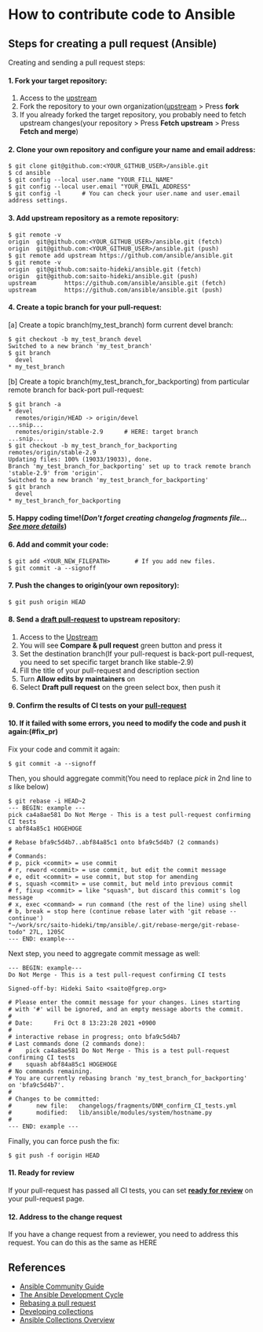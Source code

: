 # How to contribute code to Ansible

## Steps for creating a pull request (Ansible)
Creating and sending a pull request steps:

#### 1. Fork your target repository:
1. Access to the [upstream](https://github.com/ansible/ansible/)
1. Fork the repository to your own organization([upstream](https://github.com/ansible/ansible/) > Press **fork**
1. If you already forked the target repository, you probably need to fetch upstream changes(your repository > Press **Fetch upstream** > Press **Fetch and merge**)

#### 2. Clone your own repository and configure your name and email address:
```shell
$ git clone git@github.com:<YOUR_GITHUB_USER>/ansible.git
$ cd ansible
$ git config --local user.name "YOUR_FILL_NAME"
$ git config --local user.email "YOUR_EMAIL_ADDRESS"
$ git config -l      # You can check your user.name and user.email address settings.
```

#### 3. Add upstream repository as a remote repository:
```shell
$ git remote -v
origin  git@github.com:<YOUR_GITHUB_USER>/ansible.git (fetch)
origin  git@github.com:<YOUR_GITHUB_USER>/ansible.git (push)
$ git remote add upstream https://github.com/ansible/ansible.git
$ git remote -v
origin  git@github.com:saito-hideki/ansible.git (fetch)
origin  git@github.com:saito-hideki/ansible.git (push)
upstream        https://github.com/ansible/ansible.git (fetch)
upstream        https://github.com/ansible/ansible.git (push)
```
#### 4. Create a topic branch for your pull-request:

[a] Create a topic branch(my_test_branch) form current devel branch:
```
$ git checkout -b my_test_branch devel
Switched to a new branch 'my_test_branch'
$ git branch
  devel
* my_test_branch
```

[b] Create a topic branch(my_test_branch_for_backporting) from particular remote branch for back-port pull-request:
```shell
$ git branch -a
* devel
  remotes/origin/HEAD -> origin/devel
...snip...
  remotes/origin/stable-2.9      # HERE: target branch
...snip...
$ git checkout -b my_test_branch_for_backporting remotes/origin/stable-2.9
Updating files: 100% (19033/19033), done.
Branch 'my_test_branch_for_backporting' set up to track remote branch 'stable-2.9' from 'origin'.
Switched to a new branch 'my_test_branch_for_backporting'
$ git branch
  devel
* my_test_branch_for_backporting
```

#### 5. Happy coding time!(*Don't forget creating changelog fragments file... [See more details](https://docs.ansible.com/ansible/latest/community/development_process.html#changelogs)*)

#### 6. Add and commit your code:
```shell
$ git add <YOUR_NEW_FILEPATH>       # If you add new files.
$ git commit -a --signoff
```

#### 7. Push the changes to origin(your own repository):
```shell
$ git push origin HEAD
```

#### 8. Send a [draft pull-request](https://github.blog/2019-02-14-introducing-draft-pull-requests/) to upstream repository:
1. Access to the [Upstream](https://github.com/ansible/ansible/)
1. You will see **Compare & pull request** green button and press it
1. Set the destination branch(If your pull-request is back-port pull-request, you need to set specific target branch like stable-2.9)
1. Fill the title of your pull-request and description section
1. Turn **Allow edits by maintainers** on
1. Select **Draft pull request** on the green select box, then push it

#### 9. Confirm the results of CI tests on your [pull-request](https://github.com/ansible/ansible/pulls)

#### 10. If it failed with some errors, you need to modify the code and push it again:(#fix_pr)
Fix your code and commit it again:
```shell
$ git commit -a --signoff
```

Then, you should aggregate commit(You need to replace *pick* in 2nd line to *s* like below)
```shell
$ git rebase -i HEAD~2
--- BEGIN: example ---
pick ca4a8ae581 Do Not Merge - This is a test pull-request confirming CI tests
s abf84a85c1 HOGEHOGE

# Rebase bfa9c5d4b7..abf84a85c1 onto bfa9c5d4b7 (2 commands)
#
# Commands:
# p, pick <commit> = use commit
# r, reword <commit> = use commit, but edit the commit message
# e, edit <commit> = use commit, but stop for amending
# s, squash <commit> = use commit, but meld into previous commit
# f, fixup <commit> = like "squash", but discard this commit's log message
# x, exec <command> = run command (the rest of the line) using shell
# b, break = stop here (continue rebase later with 'git rebase --continue')
"~/work/src/saito-hideki/tmp/ansible/.git/rebase-merge/git-rebase-todo" 27L, 1205C
--- END: example---
```

Next step, you need to aggregate commit message as well:
```shell
--- BEGIN: example---
Do Not Merge - This is a test pull-request confirming CI tests

Signed-off-by: Hideki Saito <saito@fgrep.org>

# Please enter the commit message for your changes. Lines starting
# with '#' will be ignored, and an empty message aborts the commit.
#
# Date:      Fri Oct 8 13:23:28 2021 +0900
#
# interactive rebase in progress; onto bfa9c5d4b7
# Last commands done (2 commands done):
#    pick ca4a8ae581 Do Not Merge - This is a test pull-request confirming CI tests
#    squash abf84a85c1 HOGEHOGE
# No commands remaining.
# You are currently rebasing branch 'my_test_branch_for_backporting' on 'bfa9c5d4b7'.
#
# Changes to be committed:
#       new file:   changelogs/fragments/DNM_confirm_CI_tests.yml
#       modified:   lib/ansible/modules/system/hostname.py
#
--- END: example ---
```

Finally, you can force push the fix:
```shell
$ git push -f oorigin HEAD
```
#### 11. Ready for review
If your pull-request has passed all CI tests, you can set **[ready for review](https://docs.github.com/en/github/collaborating-with-pull-requests/proposing-changes-to-your-work-with-pull-requests/about-pull-requests#draft-pull-requests)** on your pull-request page.

#### 12. Address to the change request
If you have a change request from a reviewer, you need to address this request. You can do this as the same as <a name="fix_pr">HERE</a>

## References
- [Ansible Community Guide](https://docs.ansible.com/ansible/latest/community/index.html)
- [The Ansible Development Cycle](https://docs.ansible.com/ansible/latest/community/development_process.html#the-ansible-development-cycle)
- [Rebasing a pull request](https://docs.ansible.com/ansible/2.9/dev_guide/developing_rebasing.html)
- [Developing collections](https://docs.ansible.com/ansible/2.9/dev_guide/developing_collections.html)
- [Ansible Collections Overview](https://github.com/ansible-collections/overview/#ansible-collections-overview)
